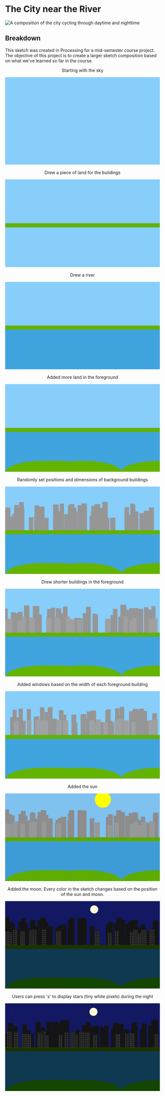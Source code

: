 # The City near the River

![A composition of the city cycling through daytime and nighttime](media/full_cycle.gif)

## Breakdown

This sketch was created in Processing for a mid-semester course project. The objective of this project is to create a larger sketch composition based on what we've learned so far in the course.

<center>Starting with the sky</center>

![](media/breakdown_01.png)

<center>Drew a piece of land for the buildings</center>

![](media/breakdown_02.png)

<center>Drew a river</center>

![](media/breakdown_03.png)

<center>Added more land in the foreground</center>

![](media/breakdown_04.png)

<center>Randomly set positions and dimensions of background buildings</center>

![](media/breakdown_05.png)

<center>Drew shorter buildings in the foreground</center>

![](media/breakdown_06.png)

<center>Added windows based on the width of each foreground building</center>

![](media/breakdown_07.png)

<center>Added the sun</center>

![](media/breakdown_08.png)

<center>Added the moon. Every color in the sketch changes based on the position of the sun and moon.</center>

![](media/breakdown_09.png)

<center>Users can press 's' to display stars (tiny white pixels) during the night</center>

![](media/breakdown_10.png)
